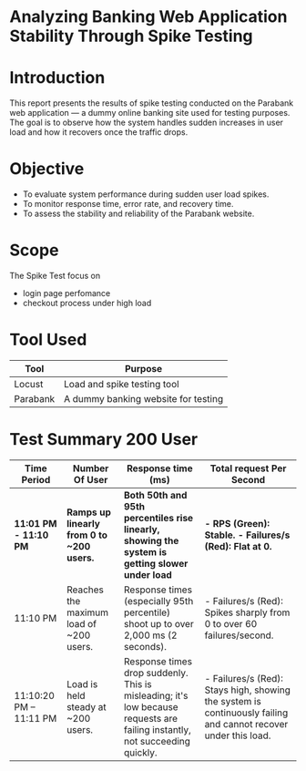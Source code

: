 # Analyzing Banking Web Application Stability Through Spike Testing

# Introduction
This report presents the results of spike testing conducted on the Parabank web application — a dummy online banking site used for testing purposes. The goal is to observe how the system handles sudden increases in user load and how it recovers once the traffic drops.
# Objective
- To evaluate system performance during sudden user load spikes.
- To monitor response time, error rate, and recovery time.
- To assess the stability and reliability of the Parabank website.
# Scope

The Spike Test focus on 

- login page perfomance
- checkout process under high load

# Tool Used
| Tool | Purpose |
|-----------|-----------|
| Locust | Load and spike testing tool | 
| Parabank | A dummy banking website for testing |

# Test Summary 200 User
| Time Period  | Number Of User | Response time (ms) | Total request Per Second |
|-----------|-----------|-----------|-----------|
| **11:01 PM - 11:10 PM** | **Ramps up linearly from 0 to ~200 users.** | **Both 50th and 95th percentiles rise linearly, showing the system is getting slower under load** | **- RPS (Green): Stable. - Failures/s (Red): Flat at 0.** |
| 11:10 PM | Reaches the maximum load of ~200 users. | Response times (especially 95th percentile) shoot up to over 2,000 ms (2 seconds).| - Failures/s (Red): Spikes sharply from 0 to over 60 failures/second. |
| 11:10:20 PM – 11:11 PM | Load is held steady at ~200 users. | Response times drop suddenly. This is misleading; it's low because requests are failing instantly, not succeeding quickly.| - Failures/s (Red): Stays high, showing the system is continuously failing and cannot recover under this load. |


